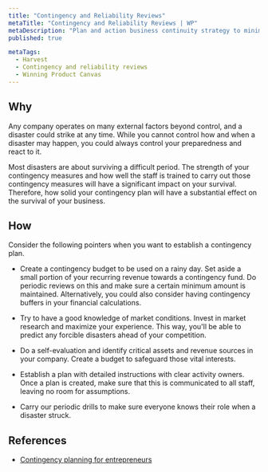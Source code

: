 ```yaml
---
title: "Contingency and Reliability Reviews"
metaTitle: "Contingency and Reliability Reviews | WP"
metaDescription: "Plan and action business continuity strategy to minimize business risks. Consider technical, market, and environmental factors. Ensure the readiness with various drills."
published: true

metaTags:
  - Harvest
  - Contingency and reliability reviews
  - Winning Product Canvas
---
```


## Why

Any company operates on many external factors beyond control, and a disaster could strike at any time. While you cannot control how and when a disaster may happen, you could always control your preparedness and react to it.

Most disasters are about surviving a difficult period. The strength of your contingency measures and how well the staff is trained to carry out those contingency measures will have a significant impact on your survival. Therefore, how solid your contingency plan will have a substantial effect on the survival of your business.

## How

Consider the following pointers when you want to establish a contingency plan.

- Create a contingency budget to be used on a rainy day. Set aside a small portion of your recurring revenue towards a contingency fund. Do periodic reviews on this and make sure a certain minimum amount is maintained. Alternatively, you could also consider having contingency buffers in your financial calculations.

- Try to have a good knowledge of market conditions. Invest in market research and maximize your experience. This way, you'll be able to predict any forcible disasters ahead of your competition.

- Do a self-evaluation and identify critical assets and revenue sources in your company. Create a budget to safeguard those vital interests.

- Establish a plan with detailed instructions with clear activity owners. Once a plan is created, make sure that this is communicated to all staff, leaving no room for assumptions.

- Carry our periodic drills to make sure everyone knows their role when a disaster struck.

## References

- [Contingency planning for entrepreneurs](https://minutehack.com/guides/contingency-planning-for-entrepreneurs)
